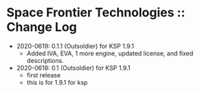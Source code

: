 # Space Frontier Technologies :: Change Log

* 2020-0619: 0.1.1 (Outsoldier) for KSP 1.9.1
	+ Added IVA, EVA, 1 more engine, updated license, and fixed descriptions.
* 2020-0618: 0.1 (Outsoldier) for KSP 1.9.1
	+ first release
	+ this is for 1.9.1 for ksp
